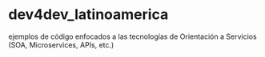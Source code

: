 # dev4dev_latinoamerica
ejemplos de código enfocados a las tecnologías de Orientación a Servicios (SOA, Microservices, APIs, etc.)
